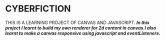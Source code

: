 # CYBERFICTION
THIS IS A LEARNING PROJECT OF CANVAS AND JAVASCRIPT.
***In this project I learnt to build my own renderer for 2d content in canvas.I also learnt to make a canvas responsive using javascript and eventListeners.***

